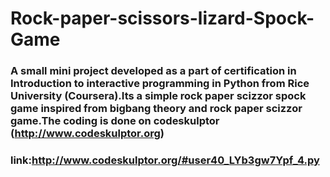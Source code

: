 # Rock-paper-scissors-lizard-Spock-Game
### A small mini project developed as a part of certification in Introduction to interactive programming in Python from Rice University (Coursera).Its a simple rock paper scizzor spock game inspired from bigbang theory and rock paper scizzor game.The coding is done on codeskulptor (http://www.codeskulptor.org)
### link:http://www.codeskulptor.org/#user40_LYb3gw7Ypf_4.py
